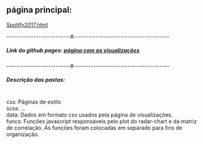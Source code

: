## página principal:
[Spotify2017.html](Spotify2017.html)<br>


--------------------------#--------------------------------------- <br>

<h5>Link do github pages: <a href="https://danielteodosio.github.io/projetoDataVis/Spotify2017.html"> página com as visualizações</a> </h5>

--------------------------#--------------------------------------- <br>

<h5>Descrição das pastas:</h5> <br>
css: Páginas de estilo <br>
scss: ... <br>
data: Dados em formato csv usados pela página de visualizações. <br>
funcs: Funções javascript responsáveis pelo plot do radar-chart e da matriz de correlação. As funções foram colocadas em separado para fins de organização.

